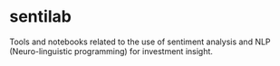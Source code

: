 # sentilab
Tools and notebooks related to the use of sentiment analysis and NLP (Neuro-linguistic programming) for investment insight.
